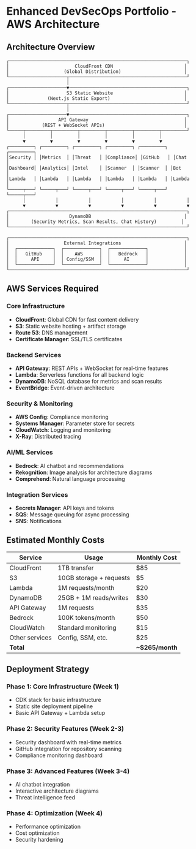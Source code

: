 # Enhanced DevSecOps Portfolio - AWS Architecture

## Architecture Overview

```
┌─────────────────────────────────────────────────────────────────┐
│                        CloudFront CDN                          │
│                    (Global Distribution)                       │
└─────────────────────┬───────────────────────────────────────────┘
                      │
┌─────────────────────▼───────────────────────────────────────────┐
│                     S3 Static Website                          │
│              (Next.js Static Export)                           │
└─────────────────────┬───────────────────────────────────────────┘
                      │
┌─────────────────────▼───────────────────────────────────────────┐
│                  API Gateway                                   │
│            (REST + WebSocket APIs)                             │
└─────┬─────────┬─────────┬─────────┬─────────┬─────────┬─────────┘
      │         │         │         │         │         │
      ▼         ▼         ▼         ▼         ▼         ▼
┌─────────┐ ┌─────────┐ ┌─────────┐ ┌─────────┐ ┌─────────┐ ┌─────────┐
│Security │ │Metrics  │ │Threat   │ │Compliance│ │GitHub   │ │Chat     │
│Dashboard│ │Analytics│ │Intel    │ │Scanner  │ │Scanner  │ │Bot      │
│Lambda   │ │Lambda   │ │Lambda   │ │Lambda   │ │Lambda   │ │Lambda   │
└─────┬───┘ └─────┬───┘ └─────┬───┘ └─────┬───┘ └─────┬───┘ └─────┬───┘
      │           │           │           │           │           │
      ▼           ▼           ▼           ▼           ▼           ▼
┌─────────────────────────────────────────────────────────────────┐
│                      DynamoDB                                  │
│        (Security Metrics, Scan Results, Chat History)         │
└─────────────────────────────────────────────────────────────────┘

┌─────────────────────────────────────────────────────────────────┐
│                    External Integrations                       │
│  ┌─────────────┐  ┌─────────────┐  ┌─────────────┐             │
│  │   GitHub    │  │    AWS      │  │   Bedrock   │             │
│  │     API     │  │ Config/SSM  │  │     AI      │             │
│  └─────────────┘  └─────────────┘  └─────────────┘             │
└─────────────────────────────────────────────────────────────────┘
```

## AWS Services Required

### Core Infrastructure
- **CloudFront**: Global CDN for fast content delivery
- **S3**: Static website hosting + artifact storage
- **Route 53**: DNS management
- **Certificate Manager**: SSL/TLS certificates

### Backend Services
- **API Gateway**: REST APIs + WebSocket for real-time features
- **Lambda**: Serverless functions for all backend logic
- **DynamoDB**: NoSQL database for metrics and scan results
- **EventBridge**: Event-driven architecture

### Security & Monitoring
- **AWS Config**: Compliance monitoring
- **Systems Manager**: Parameter store for secrets
- **CloudWatch**: Logging and monitoring
- **X-Ray**: Distributed tracing

### AI/ML Services
- **Bedrock**: AI chatbot and recommendations
- **Rekognition**: Image analysis for architecture diagrams
- **Comprehend**: Natural language processing

### Integration Services
- **Secrets Manager**: API keys and tokens
- **SQS**: Message queuing for async processing
- **SNS**: Notifications

## Estimated Monthly Costs

| Service | Usage | Monthly Cost |
|---------|-------|--------------|
| CloudFront | 1TB transfer | $85 |
| S3 | 10GB storage + requests | $5 |
| Lambda | 1M requests/month | $20 |
| DynamoDB | 25GB + 1M reads/writes | $30 |
| API Gateway | 1M requests | $35 |
| Bedrock | 100K tokens/month | $50 |
| CloudWatch | Standard monitoring | $15 |
| Other services | Config, SSM, etc. | $25 |
| **Total** | | **~$265/month** |

## Deployment Strategy

### Phase 1: Core Infrastructure (Week 1)
- CDK stack for basic infrastructure
- Static site deployment pipeline
- Basic API Gateway + Lambda setup

### Phase 2: Security Features (Week 2-3)
- Security dashboard with real-time metrics
- GitHub integration for repository scanning
- Compliance monitoring dashboard

### Phase 3: Advanced Features (Week 3-4)
- AI chatbot integration
- Interactive architecture diagrams
- Threat intelligence feed

### Phase 4: Optimization (Week 4)
- Performance optimization
- Cost optimization
- Security hardening
